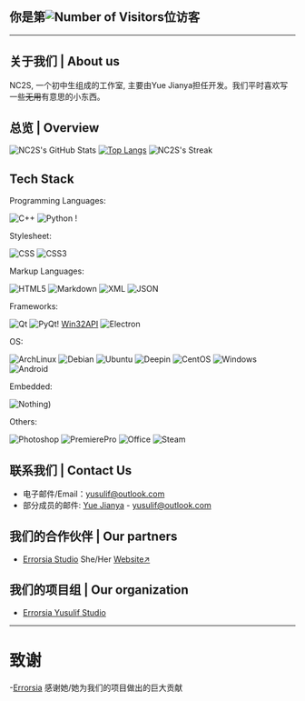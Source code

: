 ## 你是第![Number of Visitors](https://count.kjchmc.cn/get/@Nanflas202202?theme=rule34)位访客

---

## 关于我们 | About us

NC2S, 一个初中生组成的工作室, 主要由Yue Jianya担任开发。我们平时喜欢写一些~~无用~~有意思的小东西。

## 总览 | Overview

![NC2S's GitHub Stats](https://github-readme-stats.vercel.app/api?theme=buefy&username=Nanflas202202&count_private=true&show_icons=true&include_all_commits=true#pic_left)
[![Top Langs](https://github-readme-stats.vercel.app/api/top-langs/?username=Nanflas202202&layout=compact&locale=en)](https://github.com/anuraghazra/github-readme-stats)
![NC2S's Streak](https://github-readme-streak-stats.herokuapp.com/?user=Nanflas202202&theme=buefy&hide_border=false)

## Tech Stack

Programming Languages:

![C++](https://img.shields.io/badge/C%2B%2B-00599C?style=flat-square&logo=cplusplus) ![Python](https://img.shields.io/badge/Python-blue?style=flat-square&logo=python&logoColor=white) !

Stylesheet:

![CSS](https://img.shields.io/badge/CSS-1572B6?style=flat-square&logo=css&logoColor=white#pic_left) ![CSS3](https://img.shields.io/badge/CSS3-1572B6?style=flat-square&logo=css&logoColor=white#pic_left)

Markup Languages:

![HTML5](https://img.shields.io/badge/HTML5-E34F26?style=flat-square&logo=html5&logoColor=white) ![Markdown](https://img.shields.io/badge/Markdown-000000?style=flat-square&logo=markdown&logoColor=white) ![XML](https://img.shields.io/badge/XML-005FAD?style=flat-square&logo=xml&logoColor=white) ![JSON](https://img.shields.io/badge/JSON-black?style=flat-square&logo=json&logoColor=white)

Frameworks:

![Qt](https://img.shields.io/badge/Qt-41CD52?style=flat-square&logo=qt&logoColor=white) ![PyQt](https://img.shields.io/badge/PyQt-41CD52?style=flat-square&logo=qt&logoColor=white)! [Win32API](https://img.shields.io/badge/Win32API-blue?style=flat-square&logo=wine&logoColor=white) ![Electron](https://img.shields.io/badge/Electron-47848F?style=flat-square&logo=electron&logoColor=white)

OS:

![ArchLinux](https://img.shields.io/badge/Arch%20Linux-1793D1?style=flat-square&logo=archlinux&logoColor=white) ![Debian](https://img.shields.io/badge/Debian-A81D33?style=flat-square&logo=debian&logoColor=white) ![Ubuntu](https://img.shields.io/badge/Ubuntu-E95420?style=flat-square&logo=ubuntu&logoColor=white) ![Deepin](https://img.shields.io/badge/Deepin-007CFF?style=flat-square&logo=deepin&logoColor=white) ![CentOS](https://img.shields.io/badge/CentOS-262577?style=flat-square&logo=centos&logoColor=white) ![Windows](https://img.shields.io/badge/Windows-blue?style=flat-square&logo=wine&logoColor=white) ![Android](https://img.shields.io/badge/Android-34A853?style=flat-square&logo=android&logoColor=white)

Embedded:

![Nothing](https://img.shields.io/badge/404-Error-blue))

Others:

![Photoshop](https://img.shields.io/badge/Photoshop-31A8FF?style=flat-square&logo=adobephotoshop&logoColor=white)  ![PremierePro](https://img.shields.io/badge/Premiere%20Pro-9999FF?style=flat-square&logo=adobepremierepro&logoColor=white) ![Office](https://img.shields.io/badge/Office-red?style=flat-square&logo=libreoffice&logoColor=white)  ![Steam](https://img.shields.io/badge/Steam-blue?style=flat-square)

## 联系我们 | Contact Us

- 电子邮件/Email：<yusulif@outlook.com>
- 部分成员的邮件:
  [Yue Jianya](https://github.com/nanflas202202) - <yusulif@outlook.com>

## 我们的合作伙伴 | Our partners

- [Errorsia Studio](https://github.com/Errorsia) She/Her [Website↗](https://errorsia.com)

## 我们的项目组 | Our organization
- [Errorsia Yusulif Studio](https://github.com/EYStudio)

---
# 致谢
-[Errorsia](https://github.com/errorsia)
感谢她/她为我们的项目做出的巨大贡献
